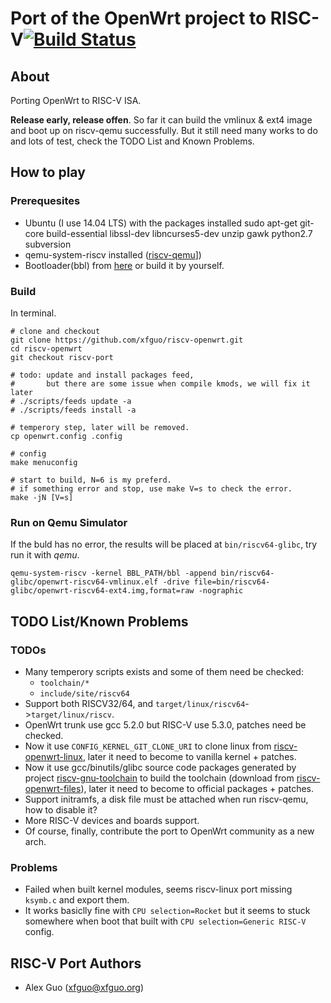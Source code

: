 Port of the OpenWrt project to RISC-V[![Build Status](https://travis-ci.org/xfguo/riscv-openwrt.svg?branch=riscv-port)](https://travis-ci.org/xfguo/riscv-openwrt)
=====================================

About
-----

Porting OpenWrt to RISC-V ISA.

**Release early, release offen**. So far it can build the vmlinux & ext4 image and boot up on riscv-qemu successfully. But it still need many works to do and lots of test, check the TODO List and Known Problems.

How to play
-----------

### Prerequesites

- Ubuntu (I use 14.04 LTS) with the packages installed
    sudo apt-get git-core build-essential libssl-dev libncurses5-dev unzip gawk python2.7 subversion
- qemu-system-riscv installed ([riscv-qemu](https://github.com/riscv/riscv-qemu)])
- Bootloader(bbl) from [here](https://www.eecs.berkeley.edu/~skarandikar/host/qemu/bbl) or build it by yourself.

### Build

In terminal.

```
# clone and checkout
git clone https://github.com/xfguo/riscv-openwrt.git
cd riscv-openwrt
git checkout riscv-port

# todo: update and install packages feed,
#       but there are some issue when compile kmods, we will fix it later
# ./scripts/feeds update -a
# ./scripts/feeds install -a

# temperory step, later will be removed.
cp openwrt.config .config

# config
make menuconfig

# start to build, N=6 is my preferd.
# if something error and stop, use make V=s to check the error.
make -jN [V=s]
```

### Run on Qemu Simulator

If the buld has no error, the results will be placed at `bin/riscv64-glibc`, try run it with *qemu*.

```
qemu-system-riscv -kernel BBL_PATH/bbl -append bin/riscv64-glibc/openwrt-riscv64-vmlinux.elf -drive file=bin/riscv64-glibc/openwrt-riscv64-ext4.img,format=raw -nographic
```

TODO List/Known Problems
------------------------

### TODOs

- Many temperory scripts exists and some of them need be checked:
    - `toolchain/*`
    - `include/site/riscv64`
- Support both RISCV32/64, and `target/linux/riscv64`->`target/linux/riscv`.
- OpenWrt trunk use gcc 5.2.0 but RISC-V use 5.3.0, patches need be checked.
- Now it use `CONFIG_KERNEL_GIT_CLONE_URI` to clone linux from [riscv-openwrt-linux](https://github.com/xfguo/riscv-openwrt-linux.git), later it need to become to vanilla kernel + patches.
- Now it use gcc/binutils/glibc source code packages generated by project [riscv-gnu-toolchain](https://github.com/riscv/riscv-gnu-toolchain) to build the toolchain (download from [riscv-openwrt-files](https://github.com/xfguo/riscv-openwrt-files)), later it need to become to official packages + patches.
- Support initramfs, a disk file must be attached when run riscv-qemu, how to disable it?
- More RISC-V devices and boards support.
- Of course, finally, contribute the port to OpenWrt community as a new arch.

### Problems

- Failed when built kernel modules, seems riscv-linux port missing `ksymb.c` and export them.
- It works basiclly fine with `CPU selection=Rocket` but it seems to stuck somewhere when boot that built with `CPU selection=Generic RISC-V` config.

RISC-V Port Authors
-------------------

- Alex Guo (<xfguo@xfguo.org>)
